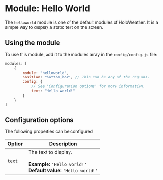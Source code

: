 # Module: Hello World
The `helloworld` module is one of the default modules of HoloWeather. It is a simple way to display a static text on the screen.
## Using the module

To use this module, add it to the modules array in the `config/config.js` file:
````javascript
modules: [
	{
		module: "helloworld",
		position: "bottom_bar",	// This can be any of the regions.
		config: {
			// See 'Configuration options' for more information.
			text: "Hello world!"
		}
	}
]
````

## Configuration options

The following properties can be configured:

| Option | Description
| ------ | -----------
| `text` | The text to display. <br><br> **Example:** `'Hello world!'` <br> **Default value:** `'Hello world!'`
